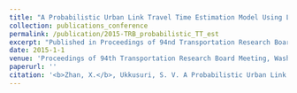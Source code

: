 ```yaml
---
title: "A Probabilistic Urban Link Travel Time Estimation Model Using Large-scale Taxi Trip Data"
collection: publications_conference
permalink: /publication/2015-TRB_probabilistic_TT_est
excerpt: "Published in Proceedings of 94nd Transportation Research Board Meeting, 2015. "
date: 2015-1-1
venue: 'Proceedings of 94th Transportation Research Board Meeting, Washington D.C., January 2015'
paperurl: ''
citation: '<b>Zhan, X.</b>, Ukkusuri, S. V. A Probabilistic Urban Link Travel Time Estimation Model Using Large-scale Taxi Trip Data. In <i>Proceedings of 94th Transportation Research Board Meeting</i>, Washington D.C., January 2015.'
---
```



